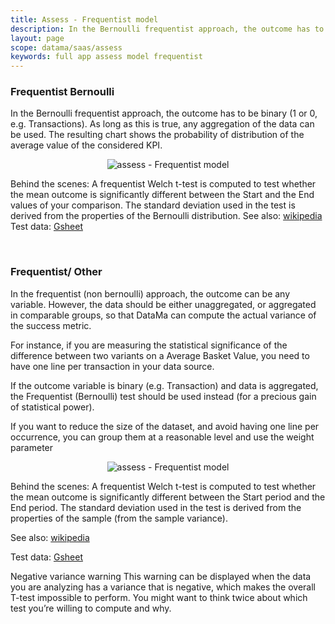 ```yaml
---
title: Assess - Frequentist model
description: In the Bernoulli frequentist approach, the outcome has to be binary
layout: page
scope: datama/saas/assess
keywords: full app assess model frequentist 
---
```




### Frequentist Bernoulli

In the Bernoulli frequentist approach, the outcome has to be binary (1 or 0, e.g. Transactions). As long as this is true, any aggregation of the data can be used.
The resulting chart shows the probability of distribution of the average value of the considered KPI.


<center><img src="{{site.url}}/{{site.baseurl}}/core_app/new/assess/images/assess_frequentist.png" alt="assess - Frequentist model" /></center>


Behind the scenes: A frequentist Welch t-test is computed to test whether the mean outcome is significantly different between the Start and the End values of your comparison. 
The standard deviation used in the test is derived from the properties of the Bernoulli distribution.
See also: [wikipedia](https://en.wikipedia.org/wiki/Welch%E2%80%99s_t-test)
Test data: [Gsheet](https://docs.google.com/spreadsheets/d/1VJJ2j5ldrSfvLQatd9SAikIJX_2dhBgDCjkdX_oUgB4/edit#gid=0)

<br>

### Frequentist/ Other


In the frequentist (non bernoulli) approach, the outcome can be any variable. However, the data should be either unaggregated, or aggregated in comparable groups, so that DataMa can compute the actual variance of the success metric.

For instance, if you are measuring the statistical significance of the difference between two variants on a Average Basket Value, you need to have one line per transaction in your data source. 

If the outcome variable is binary (e.g. Transaction) and data is aggregated, the Frequentist (Bernoulli) test should be used instead (for a precious gain of statistical power).

If you want to reduce the size of the dataset, and avoid having one line per occurrence, you can group them at a reasonable level and use the weight parameter

<center><img src="{{site.url}}/{{site.baseurl}}/core_app/new/assess/images/assess_frequentistOther.png" alt="assess - Frequentist model" /></center>


Behind the scenes: A frequentist Welch t-test is computed to test whether the mean outcome is significantly different between the Start period and the End period. The standard deviation used in the test is derived from the properties of the sample (from the sample variance).

See also: [wikipedia](https://en.wikipedia.org/wiki/Welch%E2%80%99s_t-test)

Test data: [Gsheet](https://docs.google.com/spreadsheets/d/1VJJ2j5ldrSfvLQatd9SAikIJX_2dhBgDCjkdX_oUgB4/edit#gid=1115355265)

Negative variance warning This warning can be displayed when the data you are analyzing has a variance that is negative, which makes the overall T-test impossible to perform. You might want to think twice about which test you’re willing to compute and why.
